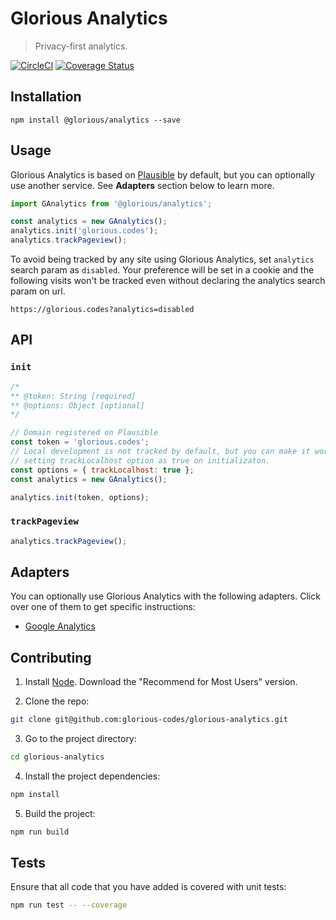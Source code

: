 # Glorious Analytics

> Privacy-first analytics.

[![CircleCI](https://circleci.com/gh/glorious-codes/glorious-analytics/tree/master.svg?style=svg)](https://circleci.com/gh/glorious-codes/glorious-analytics/tree/master)
[![Coverage Status](https://coveralls.io/repos/github/glorious-codes/glorious-analytics/badge.svg?branch=master)](https://coveralls.io/github/glorious-codes/glorious-analytics?branch=master)

## Installation

```
npm install @glorious/analytics --save
```

## Usage

Glorious Analytics is based on [Plausible](https://plausible.io/) by default, but you can optionally use another service. See **Adapters** section below to learn more.

``` javascript
import GAnalytics from '@glorious/analytics';

const analytics = new GAnalytics();
analytics.init('glorious.codes');
analytics.trackPageview();
```

To avoid being tracked by any site using Glorious Analytics, set `analytics` search param as `disabled`. Your preference will be set in a cookie and the following visits won't be tracked even without declaring the analytics search param on url.
```
https://glorious.codes?analytics=disabled
```

## API

### `init`

``` javascript
/*
** @token: String [required]
** @options: Object [optional]
*/

// Domain registered on Plausible
const token = 'glorious.codes';
// Local development is not tracked by default, but you can make it work by
// setting trackLocalhost option as true on initializaton.
const options = { trackLocalhost: true };
const analytics = new GAnalytics();

analytics.init(token, options);
```

### `trackPageview`

``` javascript
analytics.trackPageview();
```

## Adapters

You can optionally use Glorious Analytics with the following adapters. Click over one of them to get specific instructions:

- [Google Analytics](https://github.com/glorious-codes/glorious-analytics/blob/master/src/adapters/google-analytics/google-analytics.md)

## Contributing

1. Install [Node](https://nodejs.org/en/). Download the "Recommend for Most Users" version.

2. Clone the repo:
``` bash
git clone git@github.com:glorious-codes/glorious-analytics.git
```

3. Go to the project directory:
``` bash
cd glorious-analytics
```

4. Install the project dependencies:
``` bash
npm install
```

5. Build the project:
``` bash
npm run build
```

## Tests

Ensure that all code that you have added is covered with unit tests:
``` bash
npm run test -- --coverage
```
